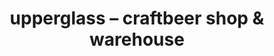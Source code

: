 ---
title: "upperglass – craftbeer shop & warehouse"
url: /mannheim/upperglass-craftbeer-shop-und-warehouse/
shop: Spirituosen
---